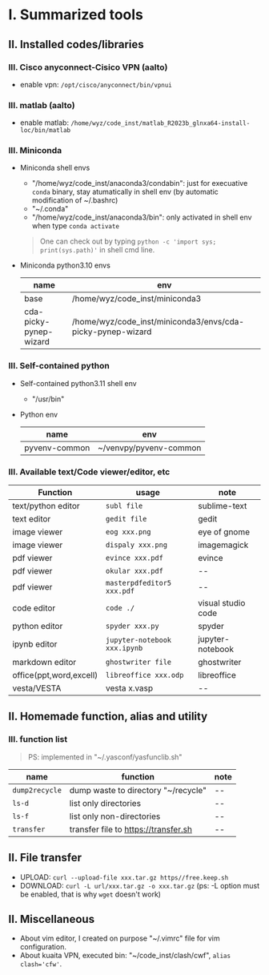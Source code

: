
# I. Summarized tools
## II. Installed codes/libraries
### III. Cisco anyconnect-Cisico VPN (aalto)

- enable vpn: `/opt/cisco/anyconnect/bin/vpnui`
### III. matlab (aalto)
- enable matlab: `/home/wyz/code_inst/matlab_R2023b_glnxa64-install-loc/bin/matlab`

### III. Miniconda

- Miniconda shell envs
  - "/home/wyz/code_inst/anaconda3/condabin": just for execuative `conda` binary, stay atumatically in shell env (by automatic modification of ~/.bashrc)
  - "~/.conda"
  - "/home/wyz/code_inst/anaconda3/bin": only activated in shell env when type `conda activate`
  > One can check out by typing `python -c 'import sys; print(sys.path)'` in shell cmd line.

- Miniconda python3.10 envs

  | name | env|
  | --- | --- |
  | base | /home/wyz/code_inst/miniconda3|
  | cda-picky-pynep-wizard | /home/wyz/code_inst/miniconda3/envs/cda-picky-pynep-wizard|

### III. Self-contained python

- Self-contained python3.11 shell env
  - "/usr/bin"
- Python env

  | name | env |
  | --- | --- |
  | pyvenv-common | ~/venvpy/pyvenv-common |  

### III. Available text/Code viewer/editor, etc

| Function | usage| note |
| --- | --- | ---|
| text/python editor | `subl file` | sublime-text |
| text editor | `gedit file` | gedit |
| image viewer | `eog xxx.png` | eye of gnome |
| image viewer | `dispaly xxx.png` | imagemagick | 
| pdf viewer | `evince xxx.pdf` | evince |
| pdf viewer | `okular xxx.pdf` | -- |
| pdf viewer | `masterpdfeditor5 xxx.pdf` | -- |
| code editor | `code ./` |visual studio code |
| python editor | `spyder xxx.py` | spyder |
| ipynb editor | `jupyter-notebook xxx.ipynb` | jupyter-notebook |
| markdown editor | `ghostwriter file` | ghostwriter |
| office(ppt,word,excell)	| `libreoffice xxx.odp` |libreoffice|
| vesta/VESTA  | vesta x.vasp | -- |
 
## II.  Homemade function, alias and utility
### III. function list 

> PS: implemented in "~/.yasconf/yasfunclib.sh"

  | name | function | note |
  | --- | --- | ---|
  | `dump2recycle` | dump waste to directory "~/recycle" | -- |
  | `ls-d` | list only directories | --|
  | `ls-f` | list only non-directories | -- |
  | `transfer` | transfer file to https://transfer.sh | -- |

## II. File transfer

* UPLOAD: `curl --upload-file xxx.tar.gz https//free.keep.sh` 
* DOWNLOAD: `curl -L url/xxx.tar.gz -o xxx.tar.gz` (ps: -L option must be enabled, that is why `wget` doesn't work)

## II.  Miscellaneous

* About vim editor, I created on purpose "~/.vimrc" file for vim configuration.
* About kuaita VPN, executed bin: "~/code_inst/clash/cwf", `alias clash='cfw'`.

